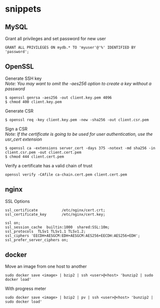 # snippets

## MySQL

Grant all privileges and set password for new user

```
GRANT ALL PRIVILEGES ON mydb.* TO 'myuser'@'%' IDENTIFIED BY 'password';
```

## OpenSSL

Generate SSH key  
_Note: You may want to omit the -aes256 option to create a key without a password_

```
$ openssl genrsa -aes256 -out client.key.pem 4096
$ chmod 400 client.key.pem
```

Generate CSR

```
$ openssl req -key client.key.pem -new -sha256 -out client.csr.pem
```

Sign a CSR  
_Note: If the certificate is going to be used for user authentication, use the usr_cert extension_

```
$ openssl ca -extensions server_cert -days 375 -notext -md sha256 -in client.csr.pem -out client.cert.pem
$ chmod 444 client.cert.pem
```

Verify a certificate has a valid chain of trust

```
openssl verify -CAfile ca-chain.cert.pem client.cert.pem
```

## nginx

SSL Options

```
ssl_certificate           /etc/nginx/cert.crt;
ssl_certificate_key       /etc/nginx/cert.key;

ssl on;
ssl_session_cache  builtin:1000  shared:SSL:10m;
ssl_protocols  TLSv1 TLSv1.1 TLSv1.2;
ssl_ciphers 'EECDH+AESGCM:EDH+AESGCM:AES256+EECDH:AES256+EDH';
ssl_prefer_server_ciphers on;
```


## docker

Move an image from one host to another

```
sudo docker save <image> | bzip2 | ssh <user>@<host> 'bunzip2 | sudo docker load'
```

With progress meter

```
sudo docker save <image> | bzip2 | pv | ssh <user>@<host> 'bunzip2 | sudo docker load'
```
